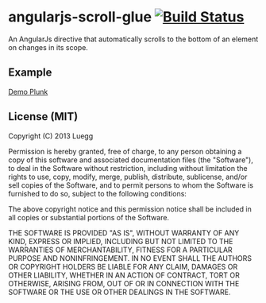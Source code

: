 # angularjs-scroll-glue [![Build Status](https://travis-ci.org/Luegg/angularjs-scroll-glue.svg?branch=master)](https://travis-ci.org/Luegg/angularjs-scroll-glue)

An AngularJs directive that automatically scrolls to the bottom of an element on changes in its scope.

## Example
[Demo Plunk](http://plnkr.co/edit/y4KrXOvGBph1EbIHl6eQ?p=preview)

## License (MIT)

Copyright (C) 2013 Luegg

Permission is hereby granted, free of charge, to any person obtaining a copy of this software and associated documentation files (the "Software"), to deal in the Software without restriction, including without limitation the rights to use, copy, modify, merge, publish, distribute, sublicense, and/or sell copies of the Software, and to permit persons to whom the Software is furnished to do so, subject to the following conditions:

The above copyright notice and this permission notice shall be included in all copies or substantial portions of the Software.

THE SOFTWARE IS PROVIDED "AS IS", WITHOUT WARRANTY OF ANY KIND, EXPRESS OR IMPLIED, INCLUDING BUT NOT LIMITED TO THE WARRANTIES OF MERCHANTABILITY, FITNESS FOR A PARTICULAR PURPOSE AND NONINFRINGEMENT. IN NO EVENT SHALL THE AUTHORS OR COPYRIGHT HOLDERS BE LIABLE FOR ANY CLAIM, DAMAGES OR OTHER LIABILITY, WHETHER IN AN ACTION OF CONTRACT, TORT OR OTHERWISE, ARISING FROM, OUT OF OR IN CONNECTION WITH THE SOFTWARE OR THE USE OR OTHER DEALINGS IN THE SOFTWARE.

